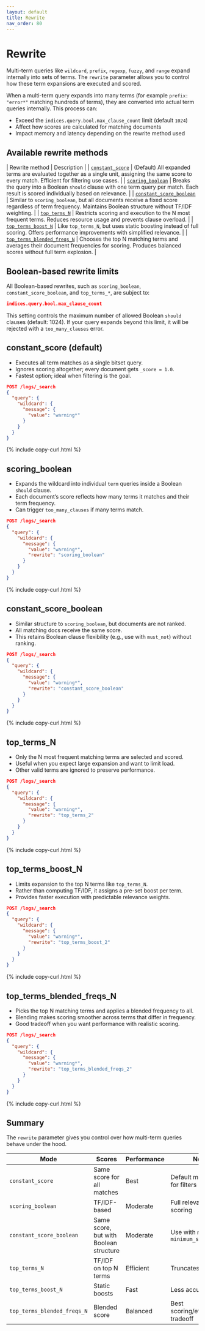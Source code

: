 ```yaml
---
layout: default
title: Rewrite
nav_order: 80
---
```


# Rewrite

Multi-term queries like `wildcard`, `prefix`, `regexp`, `fuzzy`, and `range` expand internally into sets of terms. The `rewrite` parameter allows you to control how these term expansions are executed and scored.

When a multi-term query expands into many terms (for example `prefix: "error*"` matching hundreds of terms), they are converted into actual term queries internally. This process can:

* Exceed the `indices.query.bool.max_clause_count` limit (default `1024`)
* Affect how scores are calculated for matching documents
* Impact memory and latency depending on the rewrite method used

## Available rewrite methods

| Rewrite method | Description |
| [`constant_score`](#constant_score-default) | (Default) All expanded terms are evaluated together as a single unit, assigning the same score to every match. Efficient for filtering use cases. |
| [`scoring_boolean`](#scoring_boolean) | Breaks the query into a Boolean `should` clause with one term query per match. Each result is scored individually based on relevance. |
| [`constant_score_boolean`](#constant_score_boolean) | Similar to `scoring_boolean`, but all documents receive a fixed score regardless of term frequency. Maintains Boolean structure without TF/IDF weighting. |
| [`top_terms_N`](#top_terms_N) | Restricts scoring and execution to the N most frequent terms. Reduces resource usage and prevents clause overload. |
| [`top_terms_boost_N`](#top_terms_boost_N) | Like `top_terms_N`, but uses static boosting instead of full scoring. Offers performance improvements with simplified relevance. |
| [`top_terms_blended_freqs_N`](#top_terms_blended_freqs_N) | Chooses the top N matching terms and averages their document frequencies for scoring. Produces balanced scores without full term explosion. |

## Boolean-based rewrite limits

All Boolean-based rewrites, such as `scoring_boolean`, `constant_score_boolean`, and `top_terms_*`, are subject to:

```json
indices.query.bool.max_clause_count
```

This setting controls the maximum number of allowed Boolean `should` clauses (default: 1024). If your query expands beyond this limit, it will be rejected with a `too_many_clauses` error.

## constant_score (default)

* Executes all term matches as a single bitset query.
* Ignores scoring altogether; every document gets `_score = 1.0`.
* Fastest option; ideal when filtering is the goal.

```json
POST /logs/_search
{
  "query": {
    "wildcard": {
      "message": {
        "value": "warning*"
      }
    }
  }
}
```
{% include copy-curl.html %}

## scoring_boolean

* Expands the wildcard into individual `term` queries inside a Boolean `should` clause.
* Each document’s score reflects how many terms it matches and their term frequency.
* Can trigger `too_many_clauses` if many terms match.

```json
POST /logs/_search
{
  "query": {
    "wildcard": {
      "message": {
        "value": "warning*",
        "rewrite": "scoring_boolean"
      }
    }
  }
}
```
{% include copy-curl.html %}

## constant_score_boolean

* Similar structure to `scoring_boolean`, but documents are not ranked.
* All matching docs receive the same score.
* This retains Boolean clause flexibility (e.g., use with `must_not`) without ranking.

```json
POST /logs/_search
{
  "query": {
    "wildcard": {
      "message": {
        "value": "warning*",
        "rewrite": "constant_score_boolean"
      }
    }
  }
}
```
{% include copy-curl.html %}

## top_terms_N

* Only the N most frequent matching terms are selected and scored.
* Useful when you expect large expansion and want to limit load.
* Other valid terms are ignored to preserve performance.

```json
POST /logs/_search
{
  "query": {
    "wildcard": {
      "message": {
        "value": "warning*",
        "rewrite": "top_terms_2"
      }
    }
  }
}
```
{% include copy-curl.html %}

## top_terms_boost_N

* Limits expansion to the top N terms like `top_terms_N`.
* Rather than computing TF/IDF, it assigns a pre-set boost per term.
* Provides faster execution with predictable relevance weights.

```json
POST /logs/_search
{
  "query": {
    "wildcard": {
      "message": {
        "value": "warning*",
        "rewrite": "top_terms_boost_2"
      }
    }
  }
}
```
{% include copy-curl.html %}

## top_terms_blended_freqs_N

* Picks the top N matching terms and applies a blended frequency to all.
* Blending makes scoring smoother across terms that differ in frequency.
* Good tradeoff when you want performance with realistic scoring.

```json
POST /logs/_search
{
  "query": {
    "wildcard": {
      "message": {
        "value": "warning*",
        "rewrite": "top_terms_blended_freqs_2"
      }
    }
  }
}
```
{% include copy-curl.html %}

## Summary

The `rewrite` parameter gives you control over how multi-term queries behave under the hood.

| Mode                        | Scores                                 | Performance | Notes                                         |
| --------------------------- | -------------------------------------- | ----------- | --------------------------------------------- |
| `constant_score`            | Same score for all matches             | Best        | Default mode, ideal for filters               |
| `scoring_boolean`           | TF/IDF-based                           | Moderate    | Full relevance scoring                        |
| `constant_score_boolean`    | Same score, but with Boolean structure | Moderate    | Use with `must_not` or `minimum_should_match` |
| `top_terms_N`               | TF/IDF on top N terms                  | Efficient   | Truncates expansion                           |
| `top_terms_boost_N`         | Static boosts                          | Fast        | Less accurate                                 |
| `top_terms_blended_freqs_N` | Blended score                          | Balanced    | Best scoring/efficiency tradeoff              |

